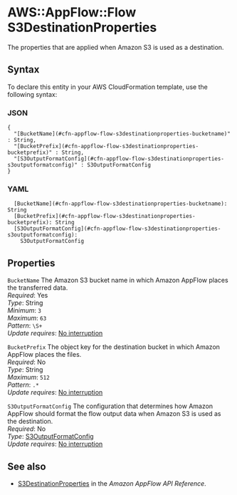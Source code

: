 # AWS::AppFlow::Flow S3DestinationProperties<a name="aws-properties-appflow-flow-s3destinationproperties"></a>

 The properties that are applied when Amazon S3 is used as a destination\. 

## Syntax<a name="aws-properties-appflow-flow-s3destinationproperties-syntax"></a>

To declare this entity in your AWS CloudFormation template, use the following syntax:

### JSON<a name="aws-properties-appflow-flow-s3destinationproperties-syntax.json"></a>

```
{
  "[BucketName](#cfn-appflow-flow-s3destinationproperties-bucketname)" : String,
  "[BucketPrefix](#cfn-appflow-flow-s3destinationproperties-bucketprefix)" : String,
  "[S3OutputFormatConfig](#cfn-appflow-flow-s3destinationproperties-s3outputformatconfig)" : S3OutputFormatConfig
}
```

### YAML<a name="aws-properties-appflow-flow-s3destinationproperties-syntax.yaml"></a>

```
  [BucketName](#cfn-appflow-flow-s3destinationproperties-bucketname): String
  [BucketPrefix](#cfn-appflow-flow-s3destinationproperties-bucketprefix): String
  [S3OutputFormatConfig](#cfn-appflow-flow-s3destinationproperties-s3outputformatconfig): 
    S3OutputFormatConfig
```

## Properties<a name="aws-properties-appflow-flow-s3destinationproperties-properties"></a>

`BucketName`  <a name="cfn-appflow-flow-s3destinationproperties-bucketname"></a>
 The Amazon S3 bucket name in which Amazon AppFlow places the transferred data\.   
*Required*: Yes  
*Type*: String  
*Minimum*: `3`  
*Maximum*: `63`  
*Pattern*: `\S+`  
*Update requires*: [No interruption](https://docs.aws.amazon.com/AWSCloudFormation/latest/UserGuide/using-cfn-updating-stacks-update-behaviors.html#update-no-interrupt)

`BucketPrefix`  <a name="cfn-appflow-flow-s3destinationproperties-bucketprefix"></a>
 The object key for the destination bucket in which Amazon AppFlow places the files\.   
*Required*: No  
*Type*: String  
*Maximum*: `512`  
*Pattern*: `.*`  
*Update requires*: [No interruption](https://docs.aws.amazon.com/AWSCloudFormation/latest/UserGuide/using-cfn-updating-stacks-update-behaviors.html#update-no-interrupt)

`S3OutputFormatConfig`  <a name="cfn-appflow-flow-s3destinationproperties-s3outputformatconfig"></a>
 The configuration that determines how Amazon AppFlow should format the flow output data when Amazon S3 is used as the destination\.   
*Required*: No  
*Type*: [S3OutputFormatConfig](aws-properties-appflow-flow-s3outputformatconfig.md)  
*Update requires*: [No interruption](https://docs.aws.amazon.com/AWSCloudFormation/latest/UserGuide/using-cfn-updating-stacks-update-behaviors.html#update-no-interrupt)

## See also<a name="aws-properties-appflow-flow-s3destinationproperties--seealso"></a>
+ [S3DestinationProperties](https://docs.aws.amazon.com/appflow/1.0/APIReference/API_S3DestinationProperties.html) in the *Amazon AppFlow API Reference*\.

